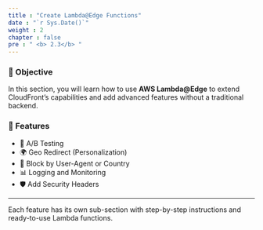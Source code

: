 ```yaml
---
title : "Create Lambda@Edge Functions"
date : "`r Sys.Date()`"
weight : 2
chapter : false
pre : " <b> 2.3</b> "
---
```

### 🎯 Objective

In this section, you will learn how to use **AWS Lambda@Edge** to extend CloudFront’s capabilities and add advanced features without a traditional backend.

### 📌 Features

- 🔀 A/B Testing
- 🌍 Geo Redirect (Personalization)
- 🚫 Block by User-Agent or Country
- 📊 Logging and Monitoring
- 🛡️ Add Security Headers

---

Each feature has its own sub-section with step-by-step instructions and ready-to-use Lambda functions.